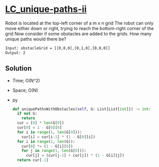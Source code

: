 # [LC_unique-paths-ii](https://leetcode.com/problems/unique-paths-ii)

Robot is located at the top-left corner of a m x n grid
The robot can only move either down or right, trying to reach the bottom-right corner of the grid
Now consider if some obstacles are added to the grids. How many unique paths would there be?

```txt
Input: obstacleGrid = [[0,0,0],[0,1,0],[0,0,0]]
Output: 2
```

## Solution

* Time; O(N^2)
* Space; O(N)

* py

  ```py
  def uniquePathsWithObstacles(self, G: List[List[int]]) -> int:
    if not G:
      return
    cur = [0] * len(G[0])
    cur[0] = 1 - G[0][0]
    for i in range(1, len(G[0])):
      cur[i] = cur[i-1] * (1 - G[0][i])
    for i in range(1, len(G)):
      cur[0] *= (1 - G[i][0])
      for j in range(1, len(G[0])):
        cur[j] = (cur[j-1] + cur[j]) * (1 - G[i][j])
    return cur[-1]

  ```
